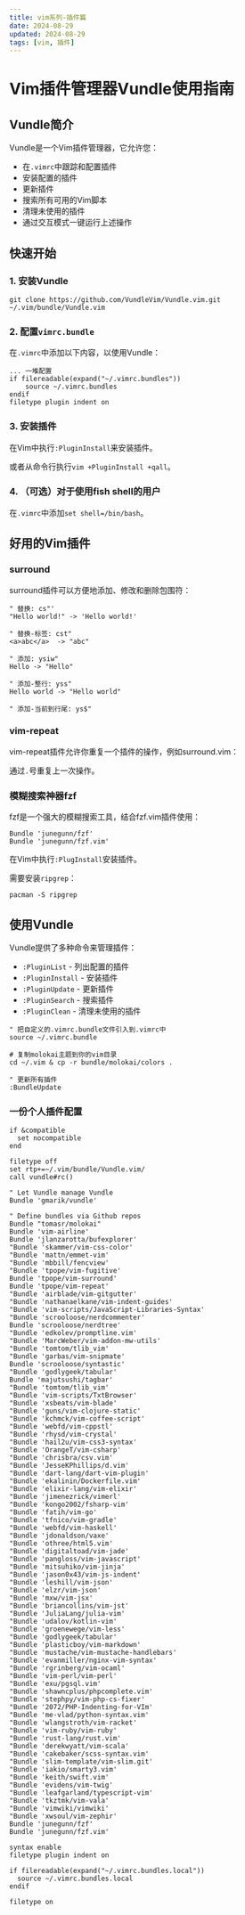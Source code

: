 ```yaml
---
title: vim系列-插件篇
date: 2024-08-29
updated: 2024-08-29
tags: [vim, 插件]
---
```


# Vim插件管理器Vundle使用指南

## Vundle简介

Vundle是一个Vim插件管理器，它允许您：
- 在`.vimrc`中跟踪和配置插件
- 安装配置的插件
- 更新插件
- 搜索所有可用的Vim脚本
- 清理未使用的插件
- 通过交互模式一键运行上述操作

## 快速开始

### 1. 安装Vundle

```shell
git clone https://github.com/VundleVim/Vundle.vim.git ~/.vim/bundle/Vundle.vim
```

### 2. 配置`vimrc.bundle`

在`.vimrc`中添加以下内容，以使用Vundle：

```vim
... 一堆配置
if filereadable(expand("~/.vimrc.bundles"))
    source ~/.vimrc.bundles
endif
filetype plugin indent on

```

### 3. 安装插件

在Vim中执行`:PluginInstall`来安装插件。

或者从命令行执行`vim +PluginInstall +qall`。

### 4. （可选）对于使用fish shell的用户

在`.vimrc`中添加`set shell=/bin/bash`。

## 好用的Vim插件

### surround

surround插件可以方便地添加、修改和删除包围符：

```vim
" 替换: cs"'
"Hello world!" -> 'Hello world!'

" 替换-标签: cst"
<a>abc</a>  -> "abc"

" 添加: ysiw"
Hello -> "Hello"

" 添加-整行: yss"
Hello world -> "Hello world"

" 添加-当前到行尾: ys$"
```

### vim-repeat

vim-repeat插件允许你重复一个插件的操作，例如surround.vim：

通过`.`号重复上一次操作。

### 模糊搜索神器fzf

fzf是一个强大的模糊搜索工具，结合fzf.vim插件使用：

```vim
Bundle 'junegunn/fzf'
Bundle 'junegunn/fzf.vim'
```

在Vim中执行`:PlugInstall`安装插件。

需要安装`ripgrep`：

```shell
pacman -S ripgrep
```

## 使用Vundle

Vundle提供了多种命令来管理插件：

- `:PluginList` - 列出配置的插件
- `:PluginInstall` - 安装插件
- `:PluginUpdate` - 更新插件
- `:PluginSearch` - 搜索插件
- `:PluginClean` - 清理未使用的插件

```vim
" 把自定义的.vimrc.bundle文件引入到.vimrc中
source ~/.vimrc.bundle
```

```shell
# 复制molokai主题到你的vim目录
cd ~/.vim & cp -r bundle/molokai/colors .
```

```vim
" 更新所有插件
:BundleUpdate
```

### 一份个人插件配置
``` vim
if &compatible
  set nocompatible
end

filetype off
set rtp+=~/.vim/bundle/Vundle.vim/
call vundle#rc()

" Let Vundle manage Vundle
Bundle 'gmarik/vundle'

" Define bundles via Github repos
Bundle "tomasr/molokai"
Bundle 'vim-airline'
Bundle 'jlanzarotta/bufexplorer'
"Bundle 'skammer/vim-css-color'
"Bundle 'mattn/emmet-vim'
"Bundle 'mbbill/fencview'
"Bundle 'tpope/vim-fugitive'
Bundle 'tpope/vim-surround'
Bundle 'tpope/vim-repeat'
"Bundle 'airblade/vim-gitgutter'
"Bundle 'nathanaelkane/vim-indent-guides'
"Bundle 'vim-scripts/JavaScript-Libraries-Syntax'
"Bundle 'scrooloose/nerdcommenter'
Bundle 'scrooloose/nerdtree'
"Bundle 'edkolev/promptline.vim'
"Bundle 'MarcWeber/vim-addon-mw-utils'
"Bundle 'tomtom/tlib_vim'
"Bundle 'garbas/vim-snipmate'
Bundle 'scrooloose/syntastic'
"Bundle 'godlygeek/tabular'
Bundle 'majutsushi/tagbar'
"Bundle 'tomtom/tlib_vim'
"Bundle 'vim-scripts/TxtBrowser'
"Bundle 'xsbeats/vim-blade'
"Bundle 'guns/vim-clojure-static'
"Bundle 'kchmck/vim-coffee-script'
"Bundle 'webfd/vim-cppstl'
"Bundle 'rhysd/vim-crystal'
"Bundle 'hail2u/vim-css3-syntax'
"Bundle 'OrangeT/vim-csharp'
"Bundle 'chrisbra/csv.vim'
"Bundle 'JesseKPhillips/d.vim'
"Bundle 'dart-lang/dart-vim-plugin'
"Bundle 'ekalinin/Dockerfile.vim'
"Bundle 'elixir-lang/vim-elixir'
"Bundle 'jimenezrick/vimerl'
"Bundle 'kongo2002/fsharp-vim'
"Bundle 'fatih/vim-go'
"Bundle 'tfnico/vim-gradle'
"Bundle 'webfd/vim-haskell'
"Bundle 'jdonaldson/vaxe'
"Bundle 'othree/html5.vim'
"Bundle 'digitaltoad/vim-jade'
"Bundle 'pangloss/vim-javascript'
"Bundle 'mitsuhiko/vim-jinja'
"Bundle 'jason0x43/vim-js-indent'
"Bundle 'leshill/vim-json'
"Bundle 'elzr/vim-json'
"Bundle 'mxw/vim-jsx'
"Bundle 'briancollins/vim-jst'
"Bundle 'JuliaLang/julia-vim'
"Bundle 'udalov/kotlin-vim'
"Bundle 'groenewege/vim-less'
"Bundle 'godlygeek/tabular'
"Bundle 'plasticboy/vim-markdown'
"Bundle 'mustache/vim-mustache-handlebars'
"Bundle 'evanmiller/nginx-vim-syntax'
"Bundle 'rgrinberg/vim-ocaml'
"Bundle 'vim-perl/vim-perl'
"Bundle 'exu/pgsql.vim'
"Bundle 'shawncplus/phpcomplete.vim'
"Bundle 'stephpy/vim-php-cs-fixer'
"Bundle '2072/PHP-Indenting-for-VIm'
"Bundle 'me-vlad/python-syntax.vim'
"Bundle 'wlangstroth/vim-racket'
"Bundle 'vim-ruby/vim-ruby'
"Bundle 'rust-lang/rust.vim'
"Bundle 'derekwyatt/vim-scala'
"Bundle 'cakebaker/scss-syntax.vim'
"Bundle 'slim-template/vim-slim.git'
"Bundle 'iakio/smarty3.vim'
"Bundle 'keith/swift.vim'
"Bundle 'evidens/vim-twig'
"Bundle 'leafgarland/typescript-vim'
"Bundle 'tkztmk/vim-vala'
"Bundle 'vimwiki/vimwiki'
"Bundle 'xwsoul/vim-zephir'
Bundle 'junegunn/fzf'
Bundle 'junegunn/fzf.vim'

syntax enable
filetype plugin indent on

if filereadable(expand("~/.vimrc.bundles.local"))
  source ~/.vimrc.bundles.local
endif

filetype on
```
